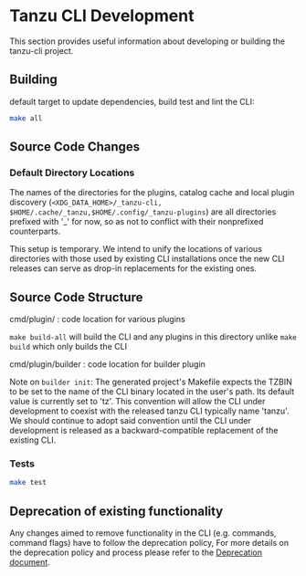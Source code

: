 # Tanzu CLI Development

This section provides useful information about developing or building the
tanzu-cli project.

## Building

default target to update dependencies, build test and lint the CLI:

```sh
make all
```

## Source Code Changes

### Default Directory Locations

The names of the directories for the plugins, catalog cache and local
plugin discovery (`<XDG_DATA_HOME>/_tanzu-cli, $HOME/.cache/_tanzu,$HOME/.config/_tanzu-plugins`)
are all directories prefixed with '_' for now, so as not to conflict with their nonprefixed counterparts.

This setup is temporary. We intend to unify the locations of various
directories with those used by existing CLI installations once the new CLI
releases can serve as drop-in replacements for the existing ones.

## Source Code Structure

cmd/plugin/ : code location for various plugins

`make build-all` will build the CLI and any plugins in this directory
unlike `make build` which only builds the CLI

cmd/plugin/builder : code location for builder plugin

Note on `builder init`:
The generated project's Makefile expects the TZBIN to be set to the name
of the CLI binary located in the user's path. Its default value is
currently set to 'tz'. This convention will allow the CLI under
development to coexist with the released tanzu CLI typically name 'tanzu'.
We should continue to adopt said convention until the CLI under
development is released as a backward-compatible replacement of the
existing CLI.

### Tests

```sh
make test
```

## Deprecation of existing functionality

Any changes aimed to remove functionality in the CLI (e.g. commands, command
flags) have to follow the deprecation policy, For more details on the
deprecation policy and process please refer to the [Deprecation
document](../dev/deprecation.md).
